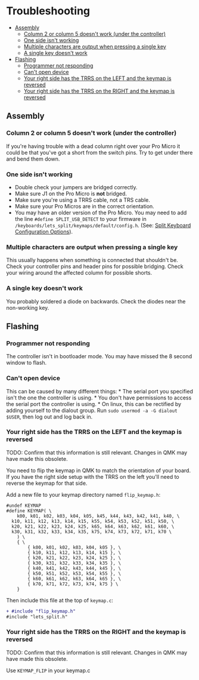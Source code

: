 # Troubleshooting

<!-- START doctoc generated TOC please keep comment here to allow auto update -->
<!-- DON'T EDIT THIS SECTION, INSTEAD RE-RUN doctoc TO UPDATE -->


- [Assembly](#assembly)
  - [Column 2 or column 5 doesn't work (under the controller)](#column-2-or-column-5-doesnt-work-under-the-controller)
  - [One side isn't working](#one-side-isnt-working)
  - [Multiple characters are output when pressing a single key](#multiple-characters-are-output-when-pressing-a-single-key)
  - [A single key doesn't work](#a-single-key-doesnt-work)
- [Flashing](#flashing)
  - [Programmer not responding](#programmer-not-responding)
  - [Can't open device](#cant-open-device)
  - [Your right side has the TRRS on the LEFT and the keymap is reversed](#your-right-side-has-the-trrs-on-the-left-and-the-keymap-is-reversed)
  - [Your right side has the TRRS on the RIGHT and the keymap is reversed](#your-right-side-has-the-trrs-on-the-right-and-the-keymap-is-reversed)

<!-- END doctoc generated TOC please keep comment here to allow auto update -->

## Assembly

### Column 2 or column 5 doesn't work (under the controller)

If you're having trouble with a dead column right over your Pro Micro it could be that you've got a short from the switch pins. Try to get under there and bend them down.

### One side isn't working

- Double check your jumpers are bridged correctly.
- Make sure J1 on the Pro Micro is **not** bridged.
- Make sure you're using a TRRS cable, not a TRS cable.
- Make sure your Pro Micros are in the correct orientation.
- You may have an older version of the Pro Micro. You may need to add the line `#define SPLIT_USB_DETECT` to your firmware in `/keyboards/lets_split/keymaps/default/config.h`. (See: [Split Keyboard Configuration Options](https://docs.qmk.fm/#/feature_split_keyboard?id=hardware-configuration-options)).


### Multiple characters are output when pressing a single key

This usually happens when something is connected that shouldn't be. Check your controller pins and header pins for possible bridging. Check your wiring around the affected column for possible shorts.

### A single key doesn't work

You probably soldered a diode on backwards. Check the diodes near the non-working key.

## Flashing

### Programmer not responding

The controller isn't in bootloader mode. You may have missed the 8 second window to flash.

### Can't open device

This can be caused by many different things:
	* The serial port you specified isn't the one the controller is using.
	* You don't have permissions to access the serial port the controller is using.
	  * On linux, this can be rectified by adding yourself to the dialout group. Run `sudo usermod -a -G dialout $USER`, then log out and log back in.

### Your right side has the TRRS on the LEFT and the keymap is reversed
TODO: Confirm that this information is still relevant. Changes in QMK may have made this obsolete.

You need to flip the keymap in QMK to match the orientation of your board. If you have the right side setup with the TRRS on the left you'll need to reverse the keymap for that side.

Add a new file to your keymap directory named `flip_keymap.h`:
```
#undef KEYMAP
#define KEYMAP( \
	k00, k01, k02, k03, k04, k05, k45, k44, k43, k42, k41, k40, \
  k10, k11, k12, k13, k14, k15, k55, k54, k53, k52, k51, k50, \
  k20, k21, k22, k23, k24, k25, k65, k64, k63, k62, k61, k60, \
  k30, k31, k32, k33, k34, k35, k75, k74, k73, k72, k71, k70 \
	) \
	{ \
		{ k00, k01, k02, k03, k04, k05 }, \
		{ k10, k11, k12, k13, k14, k15 }, \
		{ k20, k21, k22, k23, k24, k25 }, \
		{ k30, k31, k32, k33, k34, k35 }, \
		{ k40, k41, k42, k43, k44, k45 }, \
		{ k50, k51, k52, k53, k54, k55 }, \
		{ k60, k61, k62, k63, k64, k65 }, \
		{ k70, k71, k72, k73, k74, k75 } \
	}
```

Then include this file at the top of `keymap.c`:

```diff
+ #include "flip_keymap.h"
#include "lets_split.h"
```

### Your right side has the TRRS on the RIGHT and the keymap is reversed
TODO: Confirm that this information is still relevant. Changes in QMK may have made this obsolete.

Use `KEYMAP_FLIP` in your keymap.c
